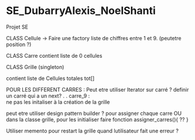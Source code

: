# SE_DubarryAlexis_NoelShanti
Projet SE



CLASS Cellule -> Faire une factory
liste de chiffres entre 1 et 9.
(peutetre position ?)

CLASS Carre
contient liste de 0  cellules

CLASS Grille (singleton)

contient liste de Cellules totales tot[]
  
  
POUR LES DIFFERENT CARRES :
  Peut etre utiliser Iterator sur carré ? definir un carré qui a un next?
  .
  .
  carre_9 :  
  ne pas les initaliser à la création de la grille
  
  peut etre utiliser design pattern builder ? pour assigner chaque carre
  OU
  dans la classe  grille, pour les initialiser faire fonction assigner_carres(){
  ?? }




Utiliser memento pour restart la grille quand lutilisateur fait une erreur ?
